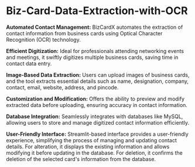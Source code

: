 # Biz-Card-Data-Extraction-with-OCR

**Automated Contact Management:** BizCardX automates the extraction of contact information from business cards using Optical Character Recognition (OCR) technology.

**Efficient Digitization:** Ideal for professionals attending networking events and meetings, it swiftly digitizes multiple business cards, saving time in contact data entry.

**Image-Based Data Extraction:** Users can upload images of business cards, and the tool extracts essential details such as name, designation, company, contact, email, website, address, and pincode.

**Customization and Modification:** Offers the ability to preview and modify extracted data before uploading, ensuring accuracy in contact information.

**Database Integration:** Seamlessly integrates with databases like MySQL, allowing users to store and manage digitized contact information efficiently.

**User-Friendly Interface:** Streamlit-based interface provides a user-friendly experience, simplifying the process of managing and updating contact details.
For alteration, it displays the existing information and allows modifying it before updating in the database.
For deletion, it confirms the deletion of the selected card's information from the database.

